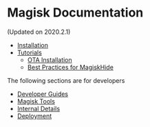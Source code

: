 # Magisk Documentation
(Updated on 2020.2.1)

- [Installation](install.md)
- [Tutorials](tutorials.md)
    - [OTA Installation](tutorials.md#ota-installation)
    - [Best Practices for MagiskHide](tutorials.md#best-practices-for-magiskhide)

The following sections are for developers

- [Developer Guides](guides.md)
- [Magisk Tools](tools.md)
- [Internal Details](details.md)
- [Deployment](deploy.md)
